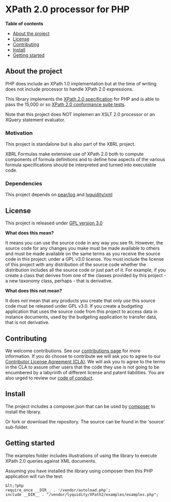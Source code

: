 # XPath 2.0 processor for PHP

**Table of contents**
* [About the project](#about-the-project)
* [License](#license)
* [Contributing](#contributing)
* [Install](#install)
* [Getting started](#getting-started)

## About the project

PHP does include an XPath 1.0 implementation but at the time of writing does not include processor to handle XPath 2.0 expressions.

This library implements the [XPath 2.0 specification](https://www.w3.org/TR/xpath20/) for PHP and is able to pass the 15,000 or so
[XPath 2.0 conformance suite tests](https://dev.w3.org/2006/xquery-test-suite/PublicPagesStagingArea/).

Note that this project does NOT implemen an XSLT 2.0 processor or an XQuery statement evaluator.

### Motivation

This project is standalone but is also part of the XBRL project.  

XBRL Formulas make extensive use of XPath 2.0 both to compute components of formula definitions and to define 
how aspects of the various formula specifications should be interpreted and turned into executable code.

### Dependencies

This project depends on [pear/log](https://github.com/pear/Log) and [lyquidity/xml](https://github.com/bseddon/xml)

## License

This project is released under [GPL version 3.0](LICENCE)

**What does this mean?**

It means you can use the source code in any way you see fit.  However, the source code for any changes you make must be made available to others and must be made
available on the same terms as you receive the source code in this project: under a GPL v3.0 license.  You must include the license of this project with any
distribution of the source code whether the distribution includes all the source code or just part of it.  For example, if you create a class that derives 
from one of the classes provided by this project - a new taxonomy class, perhaps - that is derivative.

**What does this not mean?**

It does *not* mean that any products you create that only *use* this source code must be released under GPL v3.0.  If you create a budgeting application that uses
the source code from this project to access data in instance documents, used by the budgeting application to transfer data, that is not derivative. 

## Contributing

We welcome contributions.  See our [contributions page](https://gist.github.com/bseddon/cfe04753192087c82766bee583f519aa) for more information.  If you do choose
to contribute we will ask you to agree to our [Contributor License Agreement (CLA)](https://gist.github.com/bseddon/cfe04753192087c82766bee583f519aa).  We will 
ask you to agree to the terms in the CLA to assure other users that the code they use is not going to be encumbered by a labyrinth of different license and patent 
liabilities.  You are also urged to review our [code of conduct](CODE_OF_CONDUCT.md).

## Install

The project includes a composer.json that can be used by [composer](https://getcomposer.org/) to install the library.

Or fork or download the repository.  The source can be found in the 'source' sub-folder.

## Getting started

The examples folder includes illustrations of using the library to execute XPath 2.0 queries against XML documents.

Assuming you have installed the library using composer then this PHP application will run the test:

```
&lt;?php
require_once __DIR__ . '/vendor/autoload.php';
include __DIR__ . "/vendor/lyquidity/XPath2/examples/examples.php";
```
